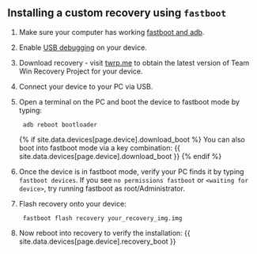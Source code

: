 ## Installing a custom recovery using `fastboot`

1. Make sure your computer has working [fastboot and adb](adb_fastboot_guide.html).
2. Enable [USB debugging](adb_fastboot_guide.html#setting-up-adb) on your device.
3. Download recovery - visit [twrp.me](https://twrp.me/Devices/) to obtain the latest version of Team Win Recovery Project for your device.
4. Connect your device to your PC via USB.
5. Open a terminal on the PC and boot the device to fastboot mode by typing:

        adb reboot bootloader

    {% if site.data.devices[page.device].download_boot %}
    You can also boot into fastboot mode via a key combination: {{ site.data.devices[page.device].download_boot }}
    {% endif %}
6. Once the device is in fastboot mode, verify your PC finds it by typing `fastboot devices`.
   If you see `no permissions fastboot` or `<waiting for device>`, try running fastboot as root/Administrator.
7. Flash recovery onto your device:

        fastboot flash recovery your_recovery_img.img

8. Now reboot into recovery to verify the installation: {{ site.data.devices[page.device].recovery_boot }}
